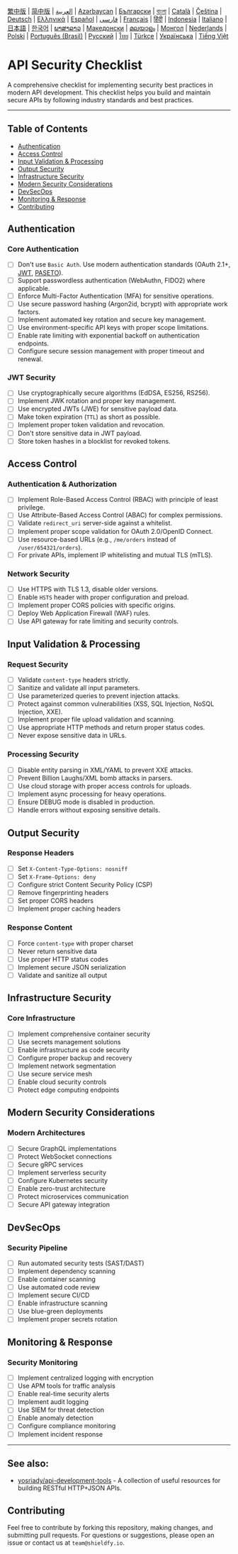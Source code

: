 [繁中版](./README-tw.md) | [简中版](./README-zh.md) | [العربية](./README-ar.md) | [Azərbaycan](./README-az.md) | [Български](./README-bg.md) | [বাংলা](./README-bn.md) | [Català](./README-ca.md) | [Čeština](./README-cs.md) | [Deutsch](./README-de.md) | [Ελληνικά](./README-el.md) | [Español](./README-es.md) | [فارسی](./README-fa.md) | [Français](./README-fr.md) | [हिंदी](./README-hi.md) | [Indonesia](./README-id.md) | [Italiano](./README-it.md) | [日本語](./README-ja.md) | [한국어](./README-ko.md) | [ພາສາລາວ](./README-lo.md) | [Македонски](./README-mk.md) | [മലയാളം](./README-ml.md) | [Монгол](./README-mn.md) | [Nederlands](./README-nl.md) | [Polski](./README-pl.md) | [Português (Brasil)](./README-pt_BR.md) | [Русский](./README-ru.md) | [ไทย](./README-th.md) | [Türkçe](./README-tr.md) | [Українська](./README-uk.md) | [Tiếng Việt](./README-vi.md)

# API Security Checklist

A comprehensive checklist for implementing security best practices in modern API development. This checklist helps you build and maintain secure APIs by following industry standards and best practices.

---

## Table of Contents

- [Authentication](#authentication)
- [Access Control](#access-control)
- [Input Validation & Processing](#input-validation--processing)
- [Output Security](#output-security)
- [Infrastructure Security](#infrastructure-security)
- [Modern Security Considerations](#modern-security-considerations)
- [DevSecOps](#devsecops)
- [Monitoring & Response](#monitoring--response)
- [Contributing](#contributing)

## Authentication

### Core Authentication
- [ ] Don't use `Basic Auth`. Use modern authentication standards (OAuth 2.1+, [JWT](https://jwt.io/), [PASETO](https://paseto.io/)).
- [ ] Support passwordless authentication (WebAuthn, FIDO2) where applicable.
- [ ] Enforce Multi-Factor Authentication (MFA) for sensitive operations.
- [ ] Use secure password hashing (Argon2id, bcrypt) with appropriate work factors.
- [ ] Implement automated key rotation and secure key management.
- [ ] Use environment-specific API keys with proper scope limitations.
- [ ] Enable rate limiting with exponential backoff on authentication endpoints.
- [ ] Configure secure session management with proper timeout and renewal.

### JWT Security
- [ ] Use cryptographically secure algorithms (EdDSA, ES256, RS256).
- [ ] Implement JWK rotation and proper key management.
- [ ] Use encrypted JWTs (JWE) for sensitive payload data.
- [ ] Make token expiration (`TTL`) as short as possible.
- [ ] Implement proper token validation and revocation.
- [ ] Don't store sensitive data in JWT payload.
- [ ] Store token hashes in a blocklist for revoked tokens.

## Access Control

### Authentication & Authorization
- [ ] Implement Role-Based Access Control (RBAC) with principle of least privilege.
- [ ] Use Attribute-Based Access Control (ABAC) for complex permissions.
- [ ] Validate `redirect_uri` server-side against a whitelist.
- [ ] Implement proper scope validation for OAuth 2.0/OpenID Connect.
- [ ] Use resource-based URLs (e.g., `/me/orders` instead of `/user/654321/orders`).
- [ ] For private APIs, implement IP whitelisting and mutual TLS (mTLS).

### Network Security
- [ ] Use HTTPS with TLS 1.3, disable older versions.
- [ ] Enable `HSTS` header with proper configuration and preload.
- [ ] Implement proper CORS policies with specific origins.
- [ ] Deploy Web Application Firewall (WAF) rules.
- [ ] Use API gateway for rate limiting and security controls.

## Input Validation & Processing

### Request Security
- [ ] Validate `content-type` headers strictly.
- [ ] Sanitize and validate all input parameters.
- [ ] Use parameterized queries to prevent injection attacks.
- [ ] Protect against common vulnerabilities (XSS, SQL Injection, NoSQL Injection, XXE).
- [ ] Implement proper file upload validation and scanning.
- [ ] Use appropriate HTTP methods and return proper status codes.
- [ ] Never expose sensitive data in URLs.

### Processing Security
- [ ] Disable entity parsing in XML/YAML to prevent XXE attacks.
- [ ] Prevent Billion Laughs/XML bomb attacks in parsers.
- [ ] Use cloud storage with proper access controls for uploads.
- [ ] Implement async processing for heavy operations.
- [ ] Ensure DEBUG mode is disabled in production.
- [ ] Handle errors without exposing sensitive details.

## Output Security

### Response Headers
- [ ] Set `X-Content-Type-Options: nosniff`
- [ ] Set `X-Frame-Options: deny`
- [ ] Configure strict Content Security Policy (CSP)
- [ ] Remove fingerprinting headers
- [ ] Set proper CORS headers
- [ ] Implement proper caching headers

### Response Content
- [ ] Force `content-type` with proper charset
- [ ] Never return sensitive data
- [ ] Use proper HTTP status codes
- [ ] Implement secure JSON serialization
- [ ] Validate and sanitize all output

## Infrastructure Security

### Core Infrastructure
- [ ] Implement comprehensive container security
- [ ] Use secrets management solutions
- [ ] Enable infrastructure as code security
- [ ] Configure proper backup and recovery
- [ ] Implement network segmentation
- [ ] Use secure service mesh
- [ ] Enable cloud security controls
- [ ] Protect edge computing endpoints

## Modern Security Considerations

### Modern Architectures
- [ ] Secure GraphQL implementations
- [ ] Protect WebSocket connections
- [ ] Secure gRPC services
- [ ] Implement serverless security
- [ ] Configure Kubernetes security
- [ ] Enable zero-trust architecture
- [ ] Protect microservices communication
- [ ] Secure API gateway integration

## DevSecOps

### Security Pipeline
- [ ] Run automated security tests (SAST/DAST)
- [ ] Implement dependency scanning
- [ ] Enable container scanning
- [ ] Use automated code review
- [ ] Implement secure CI/CD
- [ ] Enable infrastructure scanning
- [ ] Use blue-green deployments
- [ ] Implement proper secrets rotation

## Monitoring & Response

### Security Monitoring
- [ ] Implement centralized logging with encryption
- [ ] Use APM tools for traffic analysis
- [ ] Enable real-time security alerts
- [ ] Implement audit logging
- [ ] Use SIEM for threat detection
- [ ] Enable anomaly detection
- [ ] Configure compliance monitoring
- [ ] Implement incident response

---

## See also:

- [yosriady/api-development-tools](https://github.com/yosriady/api-development-tools) - A collection of useful resources for building RESTful HTTP+JSON APIs.

## Contributing

Feel free to contribute by forking this repository, making changes, and submitting pull requests. For questions or suggestions, please open an issue or contact us at `team@shieldfy.io`.
